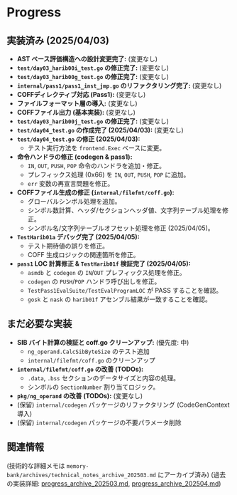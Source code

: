 # Progress

## 実装済み (2025/04/03)
- **AST ベース評価構造への設計変更完了:** (変更なし)
- **`test/day03_harib00i_test.go` の修正完了:** (変更なし)
- **`test/day03_harib00g_test.go` の修正完了:** (変更なし)
- **`internal/pass1/pass1_inst_jmp.go` のリファクタリング完了:** (変更なし)
- **COFFディレクティブ対応 (Pass1):** (変更なし)
- **ファイルフォーマット層の導入:** (変更なし)
- **COFFファイル出力 (基本実装):** (変更なし)
- **`test/day03_harib00j_test.go` の修正完了:** (変更なし)
- **`test/day04_test.go` の作成完了 (2025/04/03):** (変更なし)
- **`test/day04_test.go` の修正 (2025/04/03):**
    - テスト実行方法を `frontend.Exec` ベースに変更。
- **命令ハンドラの修正 (codegen & pass1):**
    - `IN`, `OUT`, `PUSH`, `POP` 命令のハンドラを追加・修正。
    - プレフィックス処理 (0x66) を `IN`, `OUT`, `PUSH`, `POP` に追加。
    - `err` 変数の再宣言問題を修正。
- **COFFファイル生成の修正 (`internal/filefmt/coff.go`):**
    - グローバルシンボル処理を追加。
    - シンボル数計算、ヘッダ/セクションヘッダ値、文字列テーブル処理を修正。
    - シンボル名/文字列テーブルオフセット処理を修正 (2025/04/05)。
- **`TestHarib01a` デバッグ完了 (2025/04/05):**
    - テスト期待値の誤りを修正。
    - COFF 生成ロジックの関連箇所を修正。
- **`pass1` LOC 計算修正 & `TestHarib01f` 検証完了 (2025/04/05):**
    - `asmdb` と `codegen` の `IN`/`OUT` プレフィックス処理を修正。
    - `codegen` の `PUSH`/`POP` ハンドラ呼び出しを修正。
    - `TestPass1EvalSuite/TestEvalProgramLOC` が PASS することを確認。
    - `gosk` と `nask` の `harib01f` アセンブル結果が一致することを確認。

## まだ必要な実装
- **SIB バイト計算の検証と coff.go クリーンアップ:** (優先度: 中)
    - `ng_operand.CalcSibByteSize` のテスト追加
    - `internal/filefmt/coff.go` のクリーンアップ
- **`internal/filefmt/coff.go` の改善 (TODOs):**
    - `.data`, `.bss` セクションのデータサイズと内容の処理。
    - シンボルの `SectionNumber` 割り当てロジック。
- **`pkg/ng_operand` の改善 (TODOs):** (変更なし)
- (保留) `internal/codegen` パッケージのリファクタリング (CodeGenContext 導入)
- (保留) `internal/codegen` パッケージの不要パラメータ削除

## 関連情報
(技術的な詳細メモは `memory-bank/archives/technical_notes_archive_202503.md` にアーカイブ済み)
(過去の実装詳細: [progress_archive_202503.md](../archives/progress_archive_202503.md), [progress_archive_202504.md](../archives/progress_archive_202504.md))
